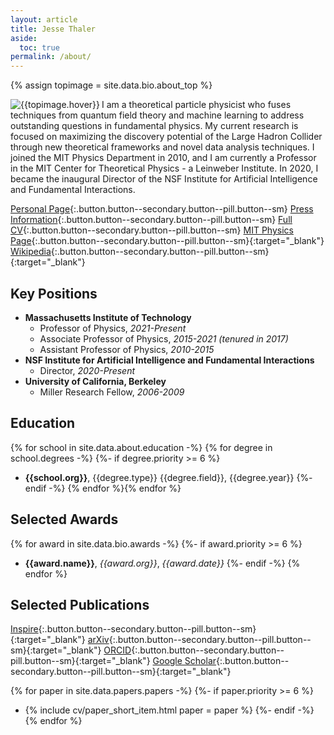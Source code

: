 ```yaml
---
layout: article
title: Jesse Thaler
aside:
  toc: true
permalink: /about/
---
```


{% assign topimage = site.data.bio.about_top %}

<div class="item">
<div class="item__image">
<img class="image-h image-h--lg rounded" src="{{topimage.image}}" title="{{topimage.hover}}" align="left"/>
</div>
<div class="item__content" markdown="1">
  I am a theoretical particle physicist who fuses techniques from quantum field theory and machine learning to address outstanding questions in fundamental physics. My current research is focused on maximizing the discovery potential of the Large Hadron Collider through new theoretical frameworks and novel data analysis techniques. I joined the MIT Physics Department in 2010, and I am currently a Professor in the MIT Center for Theoretical Physics - a Leinweber Institute. In 2020, I became the inaugural Director of the NSF Institute for Artificial Intelligence and Fundamental Interactions.
  </div>
</div>

[Personal Page](/personal){:.button.button--secondary.button--pill.button--sm}
[Press Information](/press){:.button.button--secondary.button--pill.button--sm}
[Full CV](/cv){:.button.button--secondary.button--pill.button--sm}
[MIT Physics Page](https://web.mit.edu/physics/people/faculty/thaler_jesse.html){:.button.button--secondary.button--pill.button--sm}{:target="_blank"}
[Wikipedia](https://en.wikipedia.org/wiki/Jesse_Thaler){:.button.button--secondary.button--pill.button--sm}{:target="_blank"}


## Key Positions

  * **Massachusetts Institute of Technology**
      * Professor of Physics, *2021-Present*
      * Associate Professor of Physics, *2015-2021 (tenured in 2017)*
      * Assistant Professor of Physics, *2010-2015*
  * **NSF Institute for Artificial Intelligence and Fundamental Interactions**
      * Director, *2020-Present*
  * **University of California, Berkeley**
      * Miller Research Fellow, *2006-2009*


## Education

{% for school in site.data.about.education -%}
{% for degree in school.degrees -%}
  {%- if degree.priority >= 6 %}
  * **{{school.org}}**, {{degree.type}} {{degree.field}}, {{degree.year}}
  {%- endif -%}
{% endfor %}{% endfor %}

## Selected Awards

{% for award in site.data.bio.awards -%}
  {%- if award.priority >= 6 %}
  * **{{award.name}}**, *{{award.org}}*, *{{award.date}}*
  {%- endif -%}
{% endfor %}

## Selected Publications

[Inspire](https://inspirehep.net/author/profile/Jesse.Thaler.1){:.button.button--secondary.button--pill.button--sm}{:target="_blank"}
[arXiv](https://arxiv.org/a/thaler_j_1){:.button.button--secondary.button--pill.button--sm}{:target="_blank"}
[ORCID](https://orcid.org/0000-0002-2406-8160){:.button.button--secondary.button--pill.button--sm}{:target="_blank"}
[Google Scholar](https://scholar.google.com/citations?user=djDP5SMAAAAJ){:.button.button--secondary.button--pill.button--sm}{:target="_blank"}

{% for paper in site.data.papers.papers -%}
  {%- if paper.priority >= 6 %}
  * {% include cv/paper_short_item.html paper = paper %}
  {%- endif -%}
{% endfor %}

